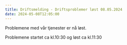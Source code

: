```yaml
---
title: Driftsmelding - Driftsproblemer løst 08.05.2024
date: 2024-05-08T12:05:00
---
```

Problemene med vår tjenester er nå løst.

Problemene startet ca kl.10:30 og løst ca kl.11:30
